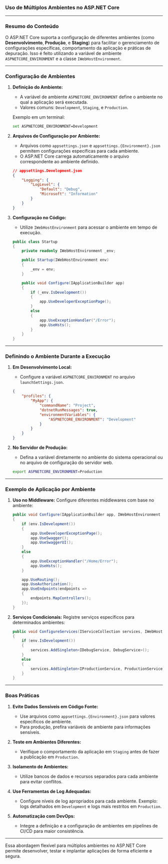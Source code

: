 ### **Uso de Múltiplos Ambientes no ASP.NET Core**

---

### **Resumo do Conteúdo**

O ASP.NET Core suporta a configuração de diferentes ambientes (como **Desenvolvimento**, **Produção**, e **Staging**) para facilitar o gerenciamento de configurações específicas, comportamento da aplicação e práticas de depuração. Isso é feito utilizando a variável de ambiente `ASPNETCORE_ENVIRONMENT` e a classe `IWebHostEnvironment`.

---

### **Configuração de Ambientes**

1. **Definição do Ambiente:**
   - A variável de ambiente `ASPNETCORE_ENVIRONMENT` define o ambiente no qual a aplicação será executada.
   - Valores comuns: `Development`, `Staging`, e `Production`.

   Exemplo em um terminal:
   ```bash
   set ASPNETCORE_ENVIRONMENT=Development
   ```

2. **Arquivos de Configuração por Ambiente:**
   - Arquivos como `appsettings.json` e `appsettings.{Environment}.json` permitem configurações específicas para cada ambiente.
   - O ASP.NET Core carrega automaticamente o arquivo correspondente ao ambiente definido.
   ```json
   // appsettings.Development.json
   {
       "Logging": {
           "LogLevel": {
               "Default": "Debug",
               "Microsoft": "Information"
           }
       }
   }
   ```

3. **Configuração no Código:**
   - Utilize `IWebHostEnvironment` para acessar o ambiente em tempo de execução.
   ```csharp
   public class Startup
   {
       private readonly IWebHostEnvironment _env;

       public Startup(IWebHostEnvironment env)
       {
           _env = env;
       }

       public void Configure(IApplicationBuilder app)
       {
           if (_env.IsDevelopment())
           {
               app.UseDeveloperExceptionPage();
           }
           else
           {
               app.UseExceptionHandler("/Error");
               app.UseHsts();
           }
       }
   }
   ```

---

### **Definindo o Ambiente Durante a Execução**

1. **Em Desenvolvimento Local:**
   - Configure a variável `ASPNETCORE_ENVIRONMENT` no arquivo `launchSettings.json`.
   ```json
   {
       "profiles": {
           "MyApp": {
               "commandName": "Project",
               "dotnetRunMessages": true,
               "environmentVariables": {
                   "ASPNETCORE_ENVIRONMENT": "Development"
               }
           }
       }
   }
   ```

2. **No Servidor de Produção:**
   - Defina a variável diretamente no ambiente do sistema operacional ou no arquivo de configuração do servidor web.
   ```bash
   export ASPNETCORE_ENVIRONMENT=Production
   ```

---

### **Exemplo de Aplicação por Ambiente**

1. **Uso no Middleware:**
   Configure diferentes middlewares com base no ambiente:
   ```csharp
   public void Configure(IApplicationBuilder app, IWebHostEnvironment env)
   {
       if (env.IsDevelopment())
       {
           app.UseDeveloperExceptionPage();
           app.UseSwagger();
           app.UseSwaggerUI();
       }
       else
       {
           app.UseExceptionHandler("/Home/Error");
           app.UseHsts();
       }

       app.UseRouting();
       app.UseAuthorization();
       app.UseEndpoints(endpoints =>
       {
           endpoints.MapControllers();
       });
   }
   ```

2. **Serviços Condicionais:**
   Registre serviços específicos para determinados ambientes:
   ```csharp
   public void ConfigureServices(IServiceCollection services, IWebHostEnvironment env)
   {
       if (env.IsDevelopment())
       {
           services.AddSingleton<IDebugService, DebugService>();
       }
       else
       {
           services.AddSingleton<IProductionService, ProductionService>();
       }
   }
   ```

---

### **Boas Práticas**

1. **Evite Dados Sensíveis em Código Fonte:**
   - Use arquivos como `appsettings.{Environment}.json` para valores específicos de ambiente.
   - Para produção, prefira variáveis de ambiente para informações sensíveis.

2. **Teste em Ambientes Diferentes:**
   - Verifique o comportamento da aplicação em `Staging` antes de fazer a publicação em `Production`.

3. **Isolamento de Ambientes:**
   - Utilize bancos de dados e recursos separados para cada ambiente para evitar conflitos.

4. **Use Ferramentas de Log Adequadas:**
   - Configure níveis de log apropriados para cada ambiente. Exemplo: logs detalhados em `Development` e logs mais restritos em `Production`.

5. **Automatização com DevOps:**
   - Integre a definição e a configuração de ambientes em pipelines de CI/CD para maior consistência.

---

Essa abordagem flexível para múltiplos ambientes no ASP.NET Core permite desenvolver, testar e implantar aplicações de forma eficiente e segura.